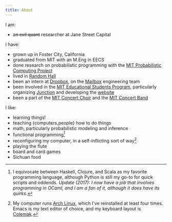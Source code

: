 ```yaml
---
title: About
---
```


I am:

- a~~n evil quant~~ researcher at Jane Street Capital

I have:

- grown up in Foster City, California
- graduated from MIT with an M.Eng in EECS
- done research on probabilistic programming with the [MIT Probabilistic Computing Project](http://probcomp.csail.mit.edu/)
- lived in [Random Hall](http://web.mit.edu/random-hall/www/)
- been an intern at [Dropbox](https://www.dropbox.com/), on the [Mailbox](http://www.mailboxapp.com/) engineering team
- been involved in the [MIT Educational Students Program](https://esp.mit.edu/teach/), particularly organizing [Junction](https://esp.mit.edu/learn/Junction/) and developing the [website](https://github.com/learning-unlimited/ESP-Website)
- been a part of the [MIT Concert Choir](http://web.mit.edu/21m401/www/) and the [MIT Concert Band](http://band.mit.edu/)

I like:

- learning things!
- teaching {computers,people} how to do things
- math, particularly probabilistic modeling and inference
- functional programming[^languages]
- reconfiguring my computer, in a self-inflicting sort of way[^computer]
- playing the flute
- board and card games
- Sichuan food

[^languages]: I equivocate between Haskell, Clojure, and Scala as my favorite programming language, although Python is still my go-to for quick scripts and oddends. *Update (2017): I now have a job that involves programming in OCaml, and I am a fan of it, although it does have its quirks.*
[^computer]: My computer runs [Arch Linux](https://archlinux.org/), which I've reinstalled at least four times. Emacs is my text editor of choice, and my keyboard layout is [Colemak](http://colemak.com/).
